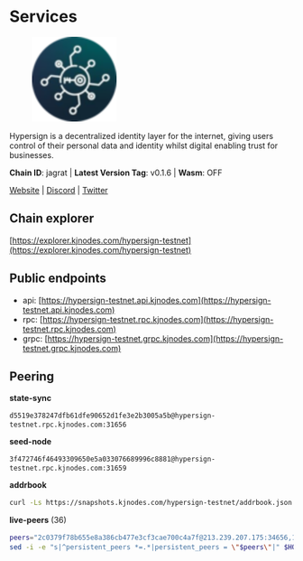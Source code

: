 # Services

<figure><img src="https://raw.githubusercontent.com/kj89/cosmos-images/main/logos/hypersign.png" width="150" alt=""><figcaption></figcaption></figure>

Hypersign is a decentralized identity layer for the internet, giving  users control of their personal data and identity whilst digital  enabling trust for businesses.

**Chain ID**: jagrat | **Latest Version Tag**: v0.1.6 | **Wasm**: OFF

[Website](https://hypersign.id) | [Discord](https://discord.gg/DmuUjMrHVw) | [Twitter](https://twitter.com/hypersignchain)




## Chain explorer
[https://explorer.kjnodes.com/hypersign-testnet](https://explorer.kjnodes.com/hypersign-testnet)

## Public endpoints

* api: [https://hypersign-testnet.api.kjnodes.com](https://hypersign-testnet.api.kjnodes.com)
* rpc: [https://hypersign-testnet.rpc.kjnodes.com](https://hypersign-testnet.rpc.kjnodes.com)
* grpc: [https://hypersign-testnet.grpc.kjnodes.com](https://hypersign-testnet.grpc.kjnodes.com)

## Peering

**state-sync**

```text
d5519e378247dfb61dfe90652d1fe3e2b3005a5b@hypersign-testnet.rpc.kjnodes.com:31656
```

**seed-node**

```text
3f472746f46493309650e5a033076689996c8881@hypersign-testnet.rpc.kjnodes.com:31659
```

**addrbook**
```bash
curl -Ls https://snapshots.kjnodes.com/hypersign-testnet/addrbook.json > $HOME/.hid-node/config/addrbook.json
```

**live-peers** (36)
```bash
peers="2c0379f78b655e8a386cb477e3cf3cae700c4a7f@213.239.207.175:34656,1de2abae74a4c5fd7d96d9869ef02187f81498f0@134.209.238.66:26656,1380864bb38481fef4b2358026a5ed53fc027679@95.214.52.206:26656,620478e35ba6740f0afb2a0dd6ca9b34765bc60e@65.109.30.12:60856,54f5df8d6516ead7099191776d9ee2048e0ec947@95.214.53.46:26656,d5519e378247dfb61dfe90652d1fe3e2b3005a5b@65.109.68.190:31656,934324c3b4318d8438954d19a82673a3d218951b@142.132.209.236:10956,fbc7ce82f02e24257395dc0310ad2921ea61e199@65.109.92.148:61156,eaf27acc810a3d6728dde972ebad26810cce0ae6@65.108.229.233:26656,bd2ae9f1c42183104719f7c44be078bb7d282a61@65.109.92.241:11056,610843eda2f0388cb8e75917e8c1f63350bd3bd1@154.26.131.130:16656,c5d8ad1f942cd9b9839f65a6543c460bfa1af161@38.242.221.205:26656,4e08d5b0cb43c8d5ffc42987a5166bab2a04a93b@65.109.92.240:21066,1e3f0aeb6f2a2017b122af2461a75c9695790954@65.108.233.109:10956,62c3f3e5214495593ad204f3c6cd879f3f4ed6a9@5.9.79.121:26656,9876d1b1e5b5968c1c729559325dd909f93c1d34@65.108.238.61:56656,5e4fc955b23ab00f6a07cb6d56e89aafac0c85ff@167.86.85.122:26656,70f00c612c1d681a04244749a56f3a35e9be1420@65.108.194.40:28765,e003e628d5c748f2445f1731af20d461f585e7a5@182.253.224.66:12656,0c6758a3f4554bbc67da73993bbb697764c5c534@38.242.142.227:26656,e7bb31c8fdd8d26a739bfd87cdf3ba7a8f90406e@65.21.145.228:31656,1acc83715399737cff74767e00807d1d402eb1e2@144.91.65.175:26656,2641ddcf28d8adf448edb573de1efba0b6971d9e@178.154.222.128:26656,c20f2216b56cb24921b688a6cffc7fe09799a069@162.55.103.44:26656,d7c9b9a3c3a6c5f4ccdfb37a8358755b277271c1@3.110.226.164:26656,c1b6d86f46eab9d0aa2e4399cddb9cf05d13621a@65.108.206.118:60556,7ac746f53266043a92a05db06d1306b4e5f7e7c8@65.109.112.20:11014,7d85caec437cc8c0a504d6ab3b18fd07c173b2fb@94.130.219.37:26001,de1f980cc59bdb2457202768d4b4d964d783789e@167.235.21.165:36656,d92268c246e02a54103f7098b901b876c88f006e@5.161.130.108:26656,efcb16ec33d8e6233d1068fff679c6fd64bf5802@65.108.225.158:10956,c395620698af314d68a62df4217f5fd1aacad696@65.21.129.95:24556,cf94099349980f9593a3f0362c85fe7c6eda8b14@8.219.48.59:26656,ec5127072c252f7246fb66f7e7762423a23ff6bd@154.12.228.93:31656,23eff008c88dcc60ef9a71f2fb469c472679c35e@136.243.88.91:5040,63db727618b237d4a27656aa456be2812154bf29@65.109.170.47:26656"
sed -i -e "s|^persistent_peers *=.*|persistent_peers = \"$peers\"|" $HOME/.hid-node/config/config.toml
```
